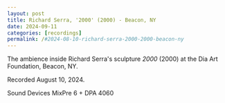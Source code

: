 ```yaml
---
layout: post
title: Richard Serra, '2000' (2000) - Beacon, NY
date: 2024-09-11
categories: [recordings]
permalink: /#2024-08-10-richard-serra-2000-2000-beacon-ny
---
```


The ambience inside Richard Serra's sculpture *2000* (2000) at the Dia Art Foundation, Beacon, NY.

Recorded August 10, 2024.

Sound Devices MixPre 6 + DPA 4060<!--more-->